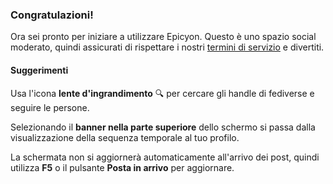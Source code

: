 ### Congratulazioni!
Ora sei pronto per iniziare a utilizzare Epicyon. Questo è uno spazio social moderato, quindi assicurati di rispettare i nostri [termini di servizio](/terms) e divertiti.

#### Suggerimenti
Usa l'icona **lente d'ingrandimento** 🔍 per cercare gli handle di fediverse e seguire le persone.

Selezionando il **banner nella parte superiore** dello schermo si passa dalla visualizzazione della sequenza temporale al tuo profilo.

La schermata non si aggiornerà automaticamente all'arrivo dei post, quindi utilizza **F5** o il pulsante **Posta in arrivo** per aggiornare.
